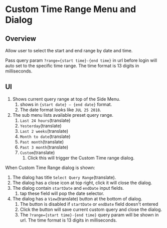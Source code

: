 # Custom Time Range Menu and Dialog

## Overview

Allow user to select the start and end range by date and time.

Pass query param `?range={start time}-{end time}` in url before login will auto set to the specific time range. The time format is 13 digits in milliseconds.

## UI

1. Shows current query range at top of the Side Menu.
    1. shows in `{start date} — {end date}` format.
    1. The date format looks like `JUL 25 2018`.
1. The sub menu lists available preset query range.
    1. `Last 24 hours`(translate)
    1. `Yesterday`(translate)
    1. `Last 2 weeks`(translate)
    1. `Month to date`(translate)
    1. `Past month`(translate)
    1. `Past 3 month`(translate)
    1. `Custom`(translate)
        1. Click this will trigger the Custom Time range dialog.

When Custom Time Range dialog is shown:

1. The dialog has title `Select Query Range`(translate).
1. The dialog has a close icon at top right, click it will close the dialog.
1. The dialog contain `startDate` and `endDate` input fields.
    1. tap these field will pop the date selector.
1. The dialog has a `View`(translate) button at the bottom of dialog.
    1. The button is disabled if `startDate` or `endDate` field doesn't entered
    1. Click the button will save current custom query and close the dialog.
    1. The `?range={start time}-{end time}` query param will be shown in url. The time format is 13 digits in milliseconds.
